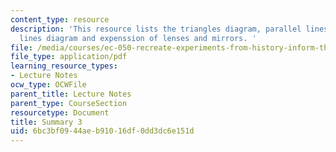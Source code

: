 ```yaml
---
content_type: resource
description: 'This resource lists the triangles diagram, parallel lines diagram, crossing
  lines diagram and expenssion of lenses and mirrors. '
file: /media/courses/ec-050-recreate-experiments-from-history-inform-the-future-from-the-past-galileo-january-iap-2010/6bc3bf0944aeb91016df0dd3dc6e151d_MITEC_050IAP10_sum03.pdf
file_type: application/pdf
learning_resource_types:
- Lecture Notes
ocw_type: OCWFile
parent_title: Lecture Notes
parent_type: CourseSection
resourcetype: Document
title: Summary 3
uid: 6bc3bf09-44ae-b910-16df-0dd3dc6e151d
---
```

